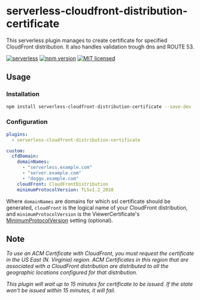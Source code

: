# serverless-cloudfront-distribution-certificate

This serverless plugin manages to create certificate for specified CloudFront distribution. It also handles validation trough dns and ROUTE 53.

[![serverless](http://public.serverless.com/badges/v3.svg)](http://www.serverless.com)
[![npm version](https://badge.fury.io/js/serverless-cloudfront-distribution-certificate.svg)](https://badge.fury.io/js/serverless-cloudfront-distribution-certificate)
[![MIT licensed](https://img.shields.io/badge/license-MIT-blue.svg)](https://raw.githubusercontent.com/pfulop/serverless-cloudfront-distribution-certificate/master/LICENSE)

## Usage

### Installation

```bash
npm install serverless-cloudfront-distribution-certificate --save-dev
```

### Configuration

```yaml
plugins:
  - serverless-cloudfront-distribution-certificate

custom:
  cfdDomain:
    domainNames:
      - "serverless.example.com"
      - "server.example.com"
      - "doggo.example.com"
    cloudFront: CloudFrontDistribution
    minimumProtocolVersion: TLSv1.2_2018
```

Where `domainNames` are domains for which ssl certificate should be generated, `cloudFront` is the logical name of your CloudFront distribution, and `minimumProtocolVersion` is the ViewerCertificate's [MinimumProtocolVersion](https://docs.aws.amazon.com/cloudfront/latest/APIReference/API_ViewerCertificate.html#cloudfront-Type-ViewerCertificate-MinimumProtocolVersion) setting (optional).

## Note

_To use an ACM Certificate with CloudFront, you must request the certificate in the US East (N. Virginia) region. ACM Certificates in this region that are associated with a CloudFront distribution are distributed to all the geographic locations configured for that distribution._

_This plugin will wait up to 15 minutes for certificate to be issued. If the state won't be issued within 15 minutes, it will fail._
